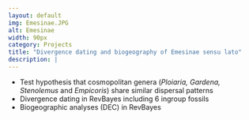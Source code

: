 ```yaml
---
layout: default
img: Emesinae.JPG 
alt: Emesinae
width: 90px
category: Projects
title: "Divergence dating and biogeography of Emesinae sensu lato"
description: |
---
```


* Test hypothesis that cosmopolitan genera (_Ploiaria, Gardena, Stenolemus_ and _Empicoris_) share similar dispersal patterns
* Divergence dating in RevBayes including 6 ingroup fossils
* Biogeographic analyses (DEC) in RevBayes
